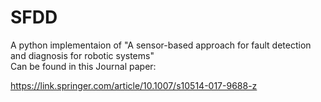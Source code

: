 # SFDD
A python implementaion of "A sensor-based approach for fault detection and diagnosis for robotic systems"  
Can be found in this Journal paper:

https://link.springer.com/article/10.1007/s10514-017-9688-z
